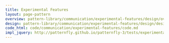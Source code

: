 ```yaml
---
title: Experimental Features
layout: page-pattern
overview: pattern-library/communication/experimental-features/design/overview.md
design: pattern-library/communication/experimental-features/design/design.md
code_html: code/communication/experimental-features/code.md
impl_jquery: http://patternfly.github.io/patternfly-3/tests/experimental-features.html
---
```

